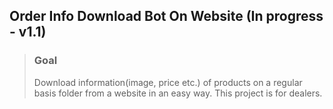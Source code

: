 ## Order Info Download Bot On Website (In progress - v1.1)

> ### Goal
> Download information(image, price etc.) of products on a regular basis folder from a website in an easy way. This project is for dealers.

